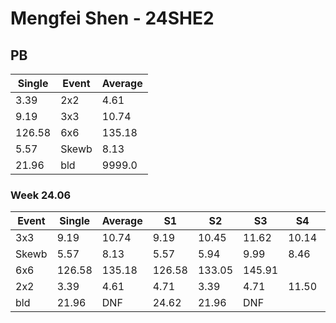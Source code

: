 # Mengfei Shen - 24SHE2

## PB
|Single|Event|Average|
|----|----|----|
|3.39|2x2|4.61|
|9.19|3x3|10.74|
|126.58|6x6|135.18|
|5.57|Skewb|8.13|
|21.96|bld|9999.0|
### Week 24.06
|Event|Single|Average|S1|S2|S3|S4|S5|
|-----|-------|------|--|--|--|--|--|
|3x3|9.19|10.74|9.19|10.45|11.62|10.14|13.26|
|Skewb|5.57|8.13|5.57|5.94|9.99|8.46|14.64|
|6x6|126.58|135.18|126.58|133.05|145.91| | |
|2x2|3.39|4.61|4.71|3.39|4.71|11.50|4.41|
|bld|21.96|DNF|24.62|21.96|DNF| | |
